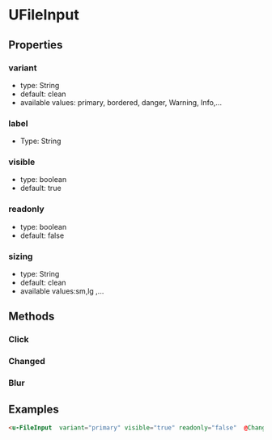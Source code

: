 # UFileInput

## Properties

### variant

* type: String
* default: clean
* available values: primary, bordered, danger, Warning, Info,...

### label
* Type: String


### visible

* type: boolean
* default: true

### readonly

* type: boolean
* default: false

### sizing
* type: String
* default: clean
* available values:sm,lg ,... 


## Methods

### Click
### Changed
### Blur
   


## Examples

```html
<u-FileInput  variant="primary" visible="true" readonly="false"  @Changed="" @Click="" @Blur=""  label="Sample" />

```

